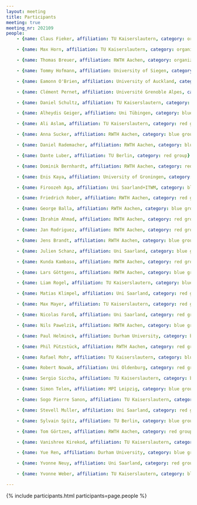 ```yaml
---
layout: meeting
title: Participants
meeting: true
meeting_nr: 202109
people:
    - {name: Claus Fieker, affiliation: TU Kaiserslautern, category: organizer, github: fieker}

    - {name: Max Horn, affiliation: TU Kaiserslautern, category: organizer, github: fingolfin}

    - {name: Thomas Breuer, affiliation: RWTH Aachen, category: organizer, github: ThomasBreuer}

    - {name: Tommy Hofmann, affiliation: University of Siegen, category: organizer, github: thofma}

    - {name: Eamonn O'Brien, affiliation: University of Auckland, category: speaker}

    - {name: Clément Pernet, affiliation: Université Grenoble Alpes, category: speaker, github: ClementPernet}

    - {name: Daniel Schultz, affiliation: TU Kaiserslautern, category: instructor}

    - {name: Alheydis Geiger, affiliation: Uni Tübingen, category: blue group}

    - {name: Ali Aslam, affiliation: TU Kaiserslautern, category: red group}

    - {name: Anna Sucker, affiliation: RWTH Aachen, category: blue group}

    - {name: Daniel Rademacher, affiliation: RWTH Aachen, category: blue group}

    - {name: Dante Luber, affiliation: TU Berlin, category: red group}

    - {name: Dominik Bernhardt, affiliation: RWTH Aachen, category: red group}

    - {name: Enis Kaya, affiliation: University of Groningen, category: blue group}

    - {name: Firoozeh Aga, affiliation: Uni Saarland+ITWM, category: blue group}

    - {name: Friedrich Rober, affiliation: RWTH Aachen, category: red group}

    - {name: George Balla, affiliation: RWTH Aachen, category: blue group}

    - {name: Ibrahim Ahmad, affiliation: RWTH Aachen, category: red group}

    - {name: Jan Rodriguez, affiliation: RWTH Aachen, category: red group}

    - {name: Jens Brandt, affiliation: RWTH Aachen, category: blue group}

    - {name: Julien Schanz, affiliation: Uni Saarland, category: blue group}

    - {name: Kunda Kambaso, affiliation: RWTH Aachen, category: red group}

    - {name: Lars Göttgens, affiliation: RWTH Aachen, category: blue group}

    - {name: Liam Rogel, affiliation: TU Kaiserslautern, category: blue group}

    - {name: Matias Klimpel, affiliation: Uni Saarland, category: red group}

    - {name: Max Mayer, affiliation: TU Kaiserslautern, category: red group}

    - {name: Nicolas Faroß, affiliation: Uni Saarland, category: red group}

    - {name: Nils Pawelzik, affiliation: RWTH Aachen, category: blue group}

    - {name: Paul Helminck, affiliation: Durham University, category: blue group}

    - {name: Phil Pützstück, affiliation: RWTH Aachen, category: red group}

    - {name: Rafael Mohr, affiliation: TU Kaiserslautern, category: blue group}

    - {name: Robert Nowak, affiliation: Uni Oldenburg, category: red group}

    - {name: Sergio Siccha, affiliation: TU Kaiserslautern, category: blue group}

    - {name: Simon Telen, affiliation: MPI Leipzig, category: blue group}

    - {name: Sogo Pierre Sanon, affiliation: TU Kaiserslautern, category: blue group}

    - {name: Stevell Muller, affiliation: Uni Saarland, category: red group}

    - {name: Sylvain Spitz, affiliation: TU Berlin, category: blue group}

    - {name: Tom Görtzen, affiliation: RWTH Aachen, category: red group}

    - {name: Vanishree Kirekod, affiliation: TU Kaiserslautern, category: red group}

    - {name: Yue Ren, affiliation: Durham University, category: blue group}

    - {name: Yvonne Neuy, affiliation: Uni Saarland, category: red group}

    - {name: Yvonne Weber, affiliation: TU Kaiserslautern, category: blue group}

---
```


{% include participants.html participants=page.people %}
